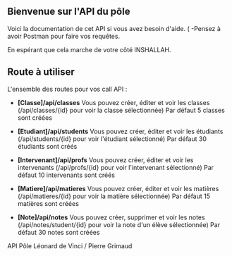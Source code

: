 ## Bienvenue sur l'API du pôle

Voici la documentation de cet API si vous avez besoin d'aide. (
-Pensez à avoir Postman pour faire vos requêtes.

En espérant que cela marche de votre côté INSHALLAH.

## Route à utiliser

L'ensemble des routes pour vos call API : 

- **[Classe]/api/classes**
Vous pouvez créer, éditer et voir les classes (/api/classes/{id} pour voir la classe sélectionnée)
Par défaut 5 classes sont créées

- **[Etudiant]/api/students**
Vous pouvez créer, éditer et voir les étudiants (/api/students/{id} pour voir l'étudiant sélectionné)
Par défaut 30 étudiants sont créés

- **[Intervenant]/api/profs**
Vous pouvez créer, éditer et voir les intervenants (/api/profs/{id} pour voir l'intervenant sélectionné)
Par défaut 10 intervenants sont créés

- **[Matiere]/api/matieres**
Vous pouvez créer, éditer et voir les matières (/api/matieres/{id} pour voir la matière sélectionnée)
Par défaut 15 matières sont créées

- **[Note]/api/notes**
Vous pouvez créer, supprimer et voir les notes (/api/notes/student/{id} pour voir la note d'un élève sélectionnée)
Par défaut 30 notes sont créées


API Pôle Léonard de Vinci / Pierre Grimaud

